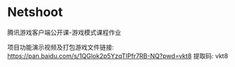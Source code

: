 # Netshoot
腾讯游戏客户端公开课-游戏模式课程作业

项目功能演示视频及打包游戏文件链接: https://pan.baidu.com/s/1QGlok2p5YzqTIPfr7RB-NQ?pwd=vkt8 提取码: vkt8
